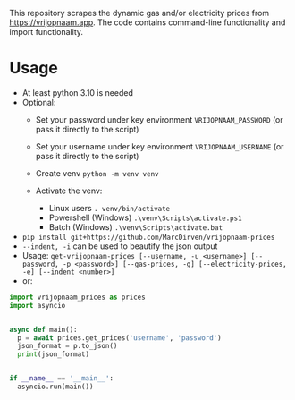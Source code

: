 This repository scrapes the dynamic gas and/or electricity prices from https://vrijopnaam.app. The code contains command-line functionality and import functionality.

# Usage
- At least python 3.10 is needed
- Optional:
  - Set your password under key environment `VRIJOPNAAM_PASSWORD` (or pass it directly to the script)
  - Set your username under key environment `VRIJOPNAAM_USERNAME` (or pass it directly to the script)
  - Create venv `python -m venv venv`
  
  - Activate the venv:
    - Linux users `. venv/bin/activate`
    - Powershell (Windows) `.\venv\Scripts\activate.ps1`
    - Batch (Windows) `.\venv\Scripts\activate.bat`
- `pip install git+https://github.com/MarcDirven/vrijopnaam-prices`
- `--indent, -i` can be used to beautify the json output
- Usage: `get-vrijopnaam-prices [--username, -u <username>] [--password, -p <password>] [--gas-prices, -g] [--electricity-prices, -e] [--indent <number>]`
- or:

```python
import vrijopnaam_prices as prices
import asyncio


async def main():
  p = await prices.get_prices('username', 'password')
  json_format = p.to_json()
  print(json_format)


if __name__ == '__main__':
  asyncio.run(main())
```
